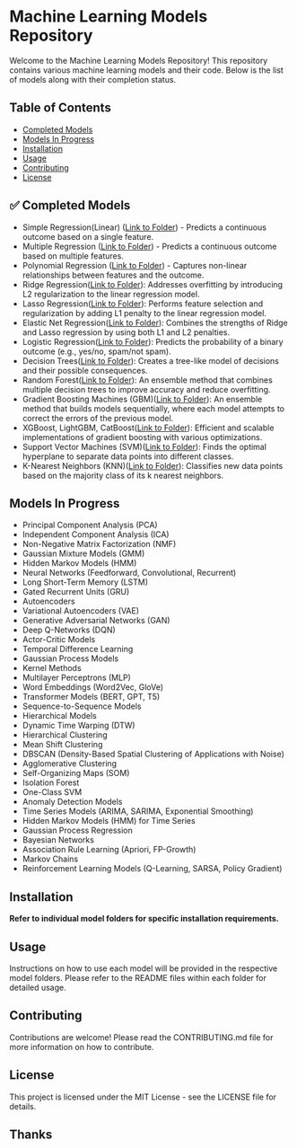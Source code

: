 #  Machine Learning Models Repository

Welcome to the Machine Learning Models Repository! This repository contains various machine learning models and their code. Below is the list of models along with their completion status.

##  Table of Contents
- [Completed Models](#-completed-models)
- [Models In Progress](#-models-in-progress)
- [Installation](#-installation)
- [Usage](#-usage)
- [Contributing](#-contributing)
- [License](#-license)

## ✅ Completed Models
- Simple Regression(Linear) ([Link to Folder]([folder_path](https://github.com/tosifAN/All_ML_Models/tree/main/Regression))) - Predicts a continuous outcome based on a single feature.
- Multiple Regression ([Link to Folder](folder_path)) - Predicts a continuous outcome based on multiple features.
- Polynomial Regression ([Link to Folder](folder_path)) - Captures non-linear relationships between features and the outcome.
- Ridge Regression([Link to Folder](folder_path)): Addresses overfitting by introducing L2 regularization to the linear regression model.
- Lasso Regression([Link to Folder](folder_path)): Performs feature selection and regularization by adding L1 penalty to the linear regression model.
- Elastic Net Regression([Link to Folder](folder_path)): Combines the strengths of Ridge and Lasso regression by using both L1 and L2 penalties.
- Logistic Regression([Link to Folder](folder_path)): Predicts the probability of a binary outcome (e.g., yes/no, spam/not spam).
- Decision Trees([Link to Folder](folder_path)): Creates a tree-like model of decisions and their possible consequences.
- Random Forest([Link to Folder](folder_path)): An ensemble method that combines multiple decision trees to improve accuracy and reduce overfitting.
- Gradient Boosting Machines (GBM)([Link to Folder](folder_path)): An ensemble method that builds models sequentially, where each model attempts to correct the errors of the previous model.
- XGBoost, LightGBM, CatBoost([Link to Folder](folder_path)): Efficient and scalable implementations of gradient boosting with various optimizations.
- Support Vector Machines (SVM)([Link to Folder](folder_path)): Finds the optimal hyperplane to separate data points into different classes.
- K-Nearest Neighbors (KNN)([Link to Folder](folder_path)): Classifies new data points based on the majority class of its k nearest neighbors.

##  Models In Progress

- Principal Component Analysis (PCA)
- Independent Component Analysis (ICA)
- Non-Negative Matrix Factorization (NMF)
- Gaussian Mixture Models (GMM)
- Hidden Markov Models (HMM)
- Neural Networks (Feedforward, Convolutional, Recurrent)
- Long Short-Term Memory (LSTM)
- Gated Recurrent Units (GRU)
- Autoencoders
- Variational Autoencoders (VAE)
- Generative Adversarial Networks (GAN)
- Deep Q-Networks (DQN)
- Actor-Critic Models
- Temporal Difference Learning
- Gaussian Process Models
- Kernel Methods
- Multilayer Perceptrons (MLP)
- Word Embeddings (Word2Vec, GloVe)
- Transformer Models (BERT, GPT, T5)
- Sequence-to-Sequence Models
- Hierarchical Models
- Dynamic Time Warping (DTW)
- Hierarchical Clustering
- Mean Shift Clustering
- DBSCAN (Density-Based Spatial Clustering of Applications with Noise)
- Agglomerative Clustering
- Self-Organizing Maps (SOM)
- Isolation Forest
- One-Class SVM
- Anomaly Detection Models
- Time Series Models (ARIMA, SARIMA, Exponential Smoothing)
- Hidden Markov Models (HMM) for Time Series
- Gaussian Process Regression
- Bayesian Networks
- Association Rule Learning (Apriori, FP-Growth)
- Markov Chains
- Reinforcement Learning Models (Q-Learning, SARSA, Policy Gradient)

##  Installation

**Refer to individual model folders for specific installation requirements.** 

##  Usage
Instructions on how to use each model will be provided in the respective model folders. Please refer to the README files within each folder for detailed usage.

##  Contributing
Contributions are welcome! Please read the CONTRIBUTING.md file for more information on how to contribute.

##  License
This project is licensed under the MIT License - see the LICENSE file for details.

##  Thanks
